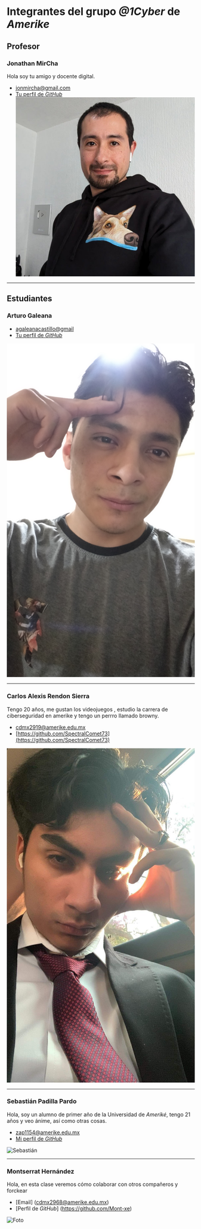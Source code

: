 # Integrantes del grupo _@1Cyber_ de _Amerike_

## Profesor

### Jonathan MirCha

Hola soy tu amigo y docente digital.

- [jonmircha@gmail.com](jonmircha@gmail.com)
- [Tu perfil de _GitHub_](https://github.com/jonmircha)
  ![Tu nombre](./img/jonmircha.jpg)

---

## Estudiantes

### Arturo Galeana

- [agaleanacastillo@gmail](agaleanacastillo@gmail.com)
- [Tu perfil de _GitHub_](https://github.com/Arturodeamerike)

![Arturo Galena](./img/IMG20240227233254.jpg)

---

### Carlos Alexis Rendon Sierra

Tengo 20 años, me gustan los videojuegos , estudio la carrera de ciberseguridad en amerike y tengo un perrro llamado browny.

- [cdmx2919@amerike.edu.mx](cdmx2919@amerike.edu.mx)
- [https://github.com/SpectralComet73](https://github.com/SpectralComet73)

![Tu nombre](./img/Carlos_Rendon.jpg)

---

### Sebastián Padilla Pardo

Hola, soy un alumno de primer año de la Universidad de _Ameriké_, tengo 21 años y veo ánime, así como otras cosas.

- [zap1154@amerike.edu.mx](zap1154@amerike.edu.mx)
- [Mi perfil de _GitHub_](https://github.com/SebastianP29)

![Sebastián](/img/sebastianpadilla.jpeg)

---

### Montserrat Hernández

Hola, en esta clase veremos cómo colaborar con otros compañeros y forckear

- [Email] (cdmx2968@amerike.edu.mx)
- [Perfil de _GitHub_] (https://github.com/Mont-xe)

![Foto](https://drive.google.com/file/d/1Bbnq-BteqXfbDHQeF5aDGg2RA5NS68b2/view)
